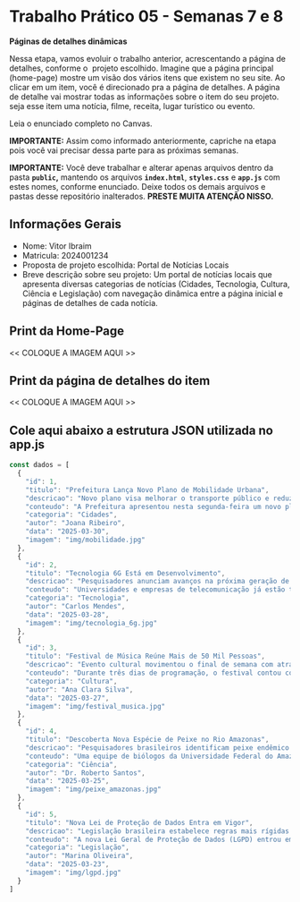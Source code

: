 # Trabalho Prático 05 - Semanas 7 e 8

**Páginas de detalhes dinâmicas**

Nessa etapa, vamos evoluir o trabalho anterior, acrescentando a página de detalhes, conforme o  projeto escolhido. Imagine que a página principal (home-page) mostre um visão dos vários itens que existem no seu site. Ao clicar em um item, você é direcionado pra a página de detalhes. A página de detalhe vai mostrar todas as informações sobre o item do seu projeto. seja esse item uma notícia, filme, receita, lugar turístico ou evento.

Leia o enunciado completo no Canvas. 

**IMPORTANTE:** Assim como informado anteriormente, capriche na etapa pois você vai precisar dessa parte para as próximas semanas. 

**IMPORTANTE:** Você deve trabalhar e alterar apenas arquivos dentro da pasta **`public`,** mantendo os arquivos **`index.html`**, **`styles.css`** e **`app.js`** com estes nomes, conforme enunciado. Deixe todos os demais arquivos e pastas desse repositório inalterados. **PRESTE MUITA ATENÇÃO NISSO.**

## Informações Gerais

- Nome: Vitor Ibraim
- Matricula: 2024001234
- Proposta de projeto escolhida: Portal de Notícias Locais
- Breve descrição sobre seu projeto: Um portal de notícias locais que apresenta diversas categorias de notícias (Cidades, Tecnologia, Cultura, Ciência e Legislação) com navegação dinâmica entre a página inicial e páginas de detalhes de cada notícia.

## Print da Home-Page

<<  COLOQUE A IMAGEM AQUI >>

## Print da página de detalhes do item

<<  COLOQUE A IMAGEM AQUI >>

## Cole aqui abaixo a estrutura JSON utilizada no app.js

```javascript
const dados = [
  {
    "id": 1,
    "titulo": "Prefeitura Lança Novo Plano de Mobilidade Urbana",
    "descricao": "Novo plano visa melhorar o transporte público e reduzir o trânsito na cidade.",
    "conteudo": "A Prefeitura apresentou nesta segunda-feira um novo plano de mobilidade urbana que inclui a criação de corredores exclusivos de ônibus, ciclovias e a requalificação de vias principais. O projeto será implementado ao longo dos próximos dois anos e contará com investimentos de R$ 50 milhões do governo federal. A iniciativa também prevê a integração de diferentes modais de transporte, incluindo ônibus, bicicletas e pedestres, criando uma rede de mobilidade mais eficiente e sustentável para a cidade.",
    "categoria": "Cidades",
    "autor": "Joana Ribeiro",
    "data": "2025-03-30",
    "imagem": "img/mobilidade.jpg"
  },
  {
    "id": 2,
    "titulo": "Tecnologia 6G Está em Desenvolvimento",
    "descricao": "Pesquisadores anunciam avanços na próxima geração de redes móveis.",
    "conteudo": "Universidades e empresas de telecomunicação já estão testando tecnologias que poderão compor a infraestrutura do 6G. A expectativa é que a nova geração seja 100 vezes mais rápida que o 5G e amplie a integração entre dispositivos inteligentes. O 6G promete revolucionar áreas como realidade aumentada, internet das coisas e inteligência artificial, com latência extremamente baixa e capacidade de processamento em tempo real. Especialistas estimam que a tecnologia estará disponível comercialmente até 2030.",
    "categoria": "Tecnologia",
    "autor": "Carlos Mendes",
    "data": "2025-03-28",
    "imagem": "img/tecnologia_6g.jpg"
  },
  {
    "id": 3,
    "titulo": "Festival de Música Reúne Mais de 50 Mil Pessoas",
    "descricao": "Evento cultural movimentou o final de semana com atrações nacionais e internacionais.",
    "conteudo": "Durante três dias de programação, o festival contou com a participação de mais de 40 artistas e promoveu atividades culturais e gastronômicas em paralelo. A prefeitura estima um impacto positivo no turismo local, com hotéis e restaurantes registrando ocupação de 95%. O evento também gerou mais de 2.000 empregos temporários e movimentou a economia local em cerca de R$ 15 milhões. Artistas como Anitta, Caetano Veloso e Coldplay se apresentaram nos palcos principais.",
    "categoria": "Cultura",
    "autor": "Ana Clara Silva",
    "data": "2025-03-27",
    "imagem": "img/festival_musica.jpg"
  },
  {
    "id": 4,
    "titulo": "Descoberta Nova Espécie de Peixe no Rio Amazonas",
    "descricao": "Pesquisadores brasileiros identificam peixe endêmico com características únicas.",
    "conteudo": "Uma equipe de biólogos da Universidade Federal do Amazonas descobriu uma nova espécie de peixe no Rio Amazonas, batizada de 'Hyphessobrycon amazonicus'. O animal possui escamas iridescentes e é endêmico de uma região específica do rio. A descoberta foi publicada na revista científica Nature e representa um avanço importante para a biodiversidade brasileira. O peixe mede cerca de 5 centímetros e se alimenta principalmente de pequenos crustáceos.",
    "categoria": "Ciência",
    "autor": "Dr. Roberto Santos",
    "data": "2025-03-25",
    "imagem": "img/peixe_amazonas.jpg"
  },
  {
    "id": 5,
    "titulo": "Nova Lei de Proteção de Dados Entra em Vigor",
    "descricao": "Legislação brasileira estabelece regras mais rígidas para empresas.",
    "conteudo": "A nova Lei Geral de Proteção de Dados (LGPD) entrou em vigor com alterações significativas que impactam empresas de todos os portes. As mudanças incluem maior rigor na coleta de dados pessoais, obrigatoriedade de consentimento explícito e multas que podem chegar a 2% do faturamento da empresa. As organizações têm 180 dias para se adequar às novas regras. Especialistas em direito digital recomendam que empresas iniciem imediatamente o processo de adequação para evitar penalidades.",
    "categoria": "Legislação",
    "autor": "Marina Oliveira",
    "data": "2025-03-23",
    "imagem": "img/lgpd.jpg"
  }
]
```
